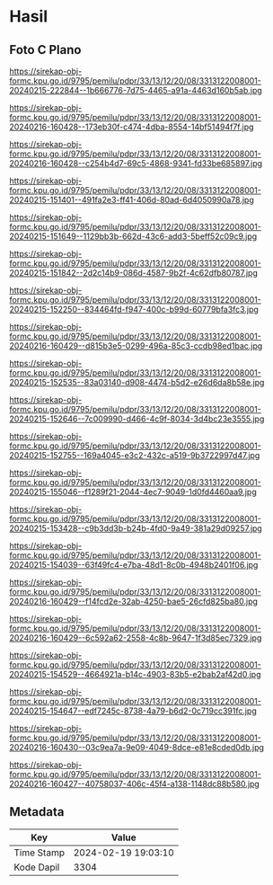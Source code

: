 # Hasil

## Foto C Plano

https://sirekap-obj-formc.kpu.go.id/9795/pemilu/pdpr/33/13/12/20/08/3313122008001-20240215-222844--1b666776-7d75-4465-a91a-4463d160b5ab.jpg

https://sirekap-obj-formc.kpu.go.id/9795/pemilu/pdpr/33/13/12/20/08/3313122008001-20240216-160428--173eb30f-c474-4dba-8554-14bf51494f7f.jpg

https://sirekap-obj-formc.kpu.go.id/9795/pemilu/pdpr/33/13/12/20/08/3313122008001-20240216-160428--c254b4d7-69c5-4868-9341-fd33be685897.jpg

https://sirekap-obj-formc.kpu.go.id/9795/pemilu/pdpr/33/13/12/20/08/3313122008001-20240215-151401--491fa2e3-ff41-406d-80ad-6d4050990a78.jpg

https://sirekap-obj-formc.kpu.go.id/9795/pemilu/pdpr/33/13/12/20/08/3313122008001-20240215-151649--1129bb3b-662d-43c6-add3-5beff52c09c9.jpg

https://sirekap-obj-formc.kpu.go.id/9795/pemilu/pdpr/33/13/12/20/08/3313122008001-20240215-151842--2d2c14b9-086d-4587-9b2f-4c62dfb80787.jpg

https://sirekap-obj-formc.kpu.go.id/9795/pemilu/pdpr/33/13/12/20/08/3313122008001-20240215-152250--834464fd-f947-400c-b99d-60779bfa3fc3.jpg

https://sirekap-obj-formc.kpu.go.id/9795/pemilu/pdpr/33/13/12/20/08/3313122008001-20240216-160429--d815b3e5-0299-496a-85c3-ccdb98ed1bac.jpg

https://sirekap-obj-formc.kpu.go.id/9795/pemilu/pdpr/33/13/12/20/08/3313122008001-20240215-152535--83a03140-d908-4474-b5d2-e26d6da8b58e.jpg

https://sirekap-obj-formc.kpu.go.id/9795/pemilu/pdpr/33/13/12/20/08/3313122008001-20240215-152646--7c009990-d466-4c9f-8034-3d4bc23e3555.jpg

https://sirekap-obj-formc.kpu.go.id/9795/pemilu/pdpr/33/13/12/20/08/3313122008001-20240215-152755--169a4045-e3c2-432c-a519-9b3722997d47.jpg

https://sirekap-obj-formc.kpu.go.id/9795/pemilu/pdpr/33/13/12/20/08/3313122008001-20240215-155046--f1289f21-2044-4ec7-9049-1d0fd4460aa9.jpg

https://sirekap-obj-formc.kpu.go.id/9795/pemilu/pdpr/33/13/12/20/08/3313122008001-20240215-153428--c9b3dd3b-b24b-4fd0-9a49-381a29d09257.jpg

https://sirekap-obj-formc.kpu.go.id/9795/pemilu/pdpr/33/13/12/20/08/3313122008001-20240215-154039--63f49fc4-e7ba-48d1-8c0b-4948b2401f06.jpg

https://sirekap-obj-formc.kpu.go.id/9795/pemilu/pdpr/33/13/12/20/08/3313122008001-20240216-160429--f14fcd2e-32ab-4250-bae5-26cfd825ba80.jpg

https://sirekap-obj-formc.kpu.go.id/9795/pemilu/pdpr/33/13/12/20/08/3313122008001-20240216-160429--6c592a62-2558-4c8b-9647-1f3d85ec7329.jpg

https://sirekap-obj-formc.kpu.go.id/9795/pemilu/pdpr/33/13/12/20/08/3313122008001-20240215-154529--4664921a-b14c-4903-83b5-e2bab2af42d0.jpg

https://sirekap-obj-formc.kpu.go.id/9795/pemilu/pdpr/33/13/12/20/08/3313122008001-20240215-154647--edf7245c-8738-4a79-b6d2-0c719cc391fc.jpg

https://sirekap-obj-formc.kpu.go.id/9795/pemilu/pdpr/33/13/12/20/08/3313122008001-20240216-160430--03c9ea7a-9e09-4049-8dce-e81e8cded0db.jpg

https://sirekap-obj-formc.kpu.go.id/9795/pemilu/pdpr/33/13/12/20/08/3313122008001-20240216-160427--40758037-406c-45f4-a138-1148dc88b580.jpg


## Metadata

| Key        | Value               |
| ---------- | ------------------- |
| Time Stamp | 2024-02-19 19:03:10 |
| Kode Dapil | 3304                |



